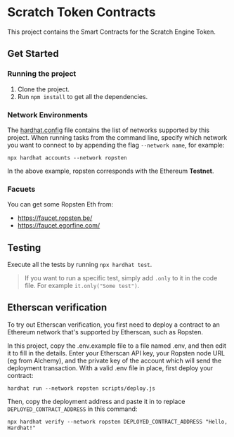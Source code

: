 # Scratch Token Contracts

This project contains the Smart Contracts for the Scratch Engine Token.

## Get Started

### Running the project
1. Clone the project.
2. Run `npm install` to get all the dependencies.

### Network Environments

The [hardhat.config](hardhat.config.js) file contains the list of networks supported by this project.
When running tasks from the command line, specify which network you want to connect to by appending the flag `--network name`, for example:

```shell
npx hardhat accounts --network ropsten
```
In the above example, ropsten corresponds with the Ethereum **Testnet**.

### Facuets

You can get some Ropsten Eth from:
- https://faucet.ropsten.be/
- https://faucet.egorfine.com/

## Testing

Execute all the tests by running `npx hardhat test`.

> If you want to run a specific test, simply add `.only` to it in the code file. For example `it.only("Some test")`.

## Etherscan verification

To try out Etherscan verification, you first need to deploy a contract to an Ethereum network that's supported by Etherscan, such as Ropsten.

In this project, copy the .env.example file to a file named .env, and then edit it to fill in the details. Enter your Etherscan API key, your Ropsten node URL (eg from Alchemy), and the private key of the account which will send the deployment transaction. With a valid .env file in place, first deploy your contract:

```shell
hardhat run --network ropsten scripts/deploy.js
```

Then, copy the deployment address and paste it in to replace `DEPLOYED_CONTRACT_ADDRESS` in this command:

```shell
npx hardhat verify --network ropsten DEPLOYED_CONTRACT_ADDRESS "Hello, Hardhat!"
```
